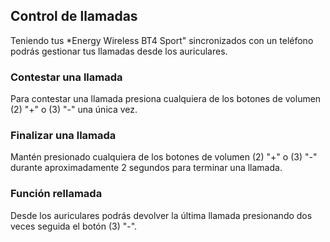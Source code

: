 ## Control de llamadas

Teniendo tus *Energy Wireless BT4 Sport" sincronizados con un teléfono podrás gestionar tus llamadas desde los auriculares.

### Contestar una llamada  
Para contestar una llamada presiona cualquiera de los botones de volumen (2) "+" o (3) "-" una única vez.

### Finalizar una llamada
Mantén presionado cualquiera de los botones de volumen (2) "+" o (3) "-" durante aproximadamente 2 segundos para terminar una llamada.

### Función rellamada
Desde los auriculares podrás devolver la última llamada presionando dos veces seguida el botón (3) "-".
